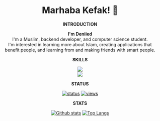 <h1 align="center">Marhaba Kefak! 👋</h1>

<div align="center">

<p><strong>INTRODUCTION</strong></p>

**I'm Deniied** <br/>
I'm a Muslim, backend developer, and computer science student. <br/>
I'm interested in learning more about Islam, creating applications that benefit people, and learning from and making friends with smart people. <br/>

<p><strong>SKILLS</strong></p>

<p align="center">

<a href="#"><img href="#" src="https://skillicons.dev/icons?i=cpp,cs,lua,js,go,godot,java,html,kotlin,nodejs,vscodium,bootstrap,cloudflare,debian,express,github&perline=8" /> <br/>
<img href="#" src="https://skillicons.dev/icons?i=linux,notion,npm,raspberrypi,replit,workers&perline=8" /></a>

</p>

<p><strong>STATUS</strong></p>

<a href="#">![status](https://nocache.advaith.workers.dev?url=https://api.statusbadges.me/badge/status/427201750823469096?simple=true)</a>
<a href="#">![views](https://komarev.com/ghpvc/?username=Deniied0&color=D22B2B)</a>

<p><strong>STATS</strong></p>  

<a href="#">![Github stats](https://github-readme-stats.vercel.app/api?username=Deniied0&theme=dark&count_private=true&hide_border=true&line_height=20)</a>
<a href="#">![Top Langs](https://github-readme-stats.vercel.app/api/top-langs/?username=Deniied0&layout=compact&theme=dark&count_private=true&hide_border=true)</a>

</div>
